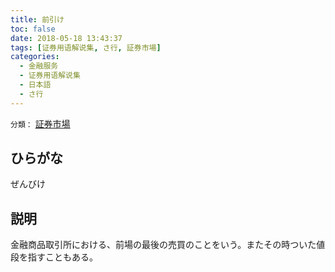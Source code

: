 ```yaml
---
title: 前引け
toc: false
date: 2018-05-18 13:43:37
tags: [证券用语解说集, さ行, 証券市場]
categories:
  - 金融服务
  - 证券用语解说集
  - 日本語
  - さ行
---
```


`分類：` [証券市場](/tags/証券市場/)

## ひらがな

ぜんびけ

## 説明

金融商品取引所における、前場の最後の売買のことをいう。またその時ついた値段を指すこともある。

